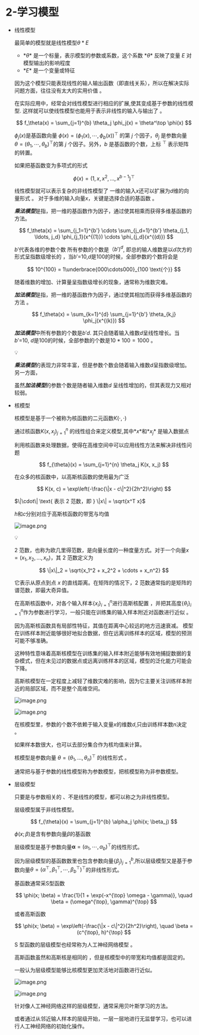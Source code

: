 # 2-学习模型

- 线性模型
    
    最简单的模型就是线性模型$\theta * E$ 
    
    - $*θ*$ 是一个标量，表示模型的参数或系数，这个系数 $*θ*$ 反映了变量 $E$ 对模型输出的影响程度
    - $*E*$ 是一个变量或特征
    
    因为这个模型只能表现线性的输人输出函数（即直线关系），所以在解决实际问题方面，往往没有太大的实用价值 。
    
    在实际应用中，经常会对线性模型进行相应的扩展,使其变成基于参数的线性模型. 这样就可以使线性模型也能用于表示非线性的输入与输出了 。
    
    $$
    f_\theta(x) = \sum_{j=1}^{b} \theta_j \phi_j(x) = \theta^\top \phi(x)
    $$
    
    $\phi_j(x)$是基函数向量 $\phi(x) = (\phi_1(x), \cdots, \phi_b(x))^\top$ 的第 $j$ 个因子，$\theta_j$ 是参数向量 $\theta = (\theta_1, \cdots, \theta_b)^\top$的第 $j$ 个因子。另外，$b$ 是基函数的个数，上标 $^\top$ 表示矩阵的转置。
    
    如果把基函数变为多项式的形式 
    
    $$
    \phi(x) = (1, x, x^2, \ldots, x^{b-1})^\top
    $$
    
    线性模型就可以表示复杂的非线性模型了 
    一维的输入$x$还可以扩展为$d$维的向量形式 。
    对于多维的输入向量$x$，关键是选择合适的基函数 。
    
    ***乘法模型***是指，把一维的基函数作为因子，通过使其相乘而获得多维基函数的方法。 
    
    $$
    f_\theta(x) = \sum_{j_1=1}^{b'} \cdots \sum_{j_d=1}^{b'} \theta_{j_1, \ldots, j_d} \phi_{j_1}(x^{(1)}) \cdots \phi_{j_d}(x^{(d)})
    $$
    
    $b'$代表各维的参数个数 
    所有参数的个数是$（b')^d$, 即总的输人维数是以$d$次方的形式呈指数级增长的 ，当$b'$=10,$d$是100的时候，全部参数的个数将会是 
    
    $$
    10^{100} = 1\underbrace{000\cdots000}_{100 \text{个}}
    $$
    
    随着维数的增加、计算量呈指数级增长的现象，通常称为维数灾难。
    
    ***加法模型***是指，把一维的基函数作为因子，通过使其相加而获得多维基函数的方法 。
    
    $$
    f_\theta(x) = \sum_{k=1}^{d} \sum_{j=1}^{b'} \theta_{k,j} \phi_j(x^{(k)})
    $$
    
    ***加法模型***中所有参数的个数是$b'd$. 其只会随着输入维数$d$呈线性增长。当$b'$=10, $d$是100的时候，全部参数的个数是$10 * 100 = 1000$ 。
    
    <aside>
    💡
    
    ***乘法模型***的表现力非常丰富，但是参数个数会随着输入维数$d$呈指数级增加。另一方面，
    
    虽然***加法模型***的参数个数是随者输入维数$d$ 呈线性增加的，但其表现力又相对较弱。
    
    </aside>
    
- 核模型
    
    核模型是基于一个被称为核函数的二元函数$K(\cdot, \cdot)$
    
    通过核函数$K(x, x_j)_{j=1}^n$ 的线性组合来定义模型,其中$*x*$和$*x_j*$ 是输入数据点
    
    利用核函数来处理数据，使得在高维空间中可以应用线性方法来解决非线性问题
    
    $$
    f_{\theta}(x) = \sum_{j=1}^{n} \theta_j K(x, x_j)
    $$
    
    在众多的核函数中，以高斯核函数的使用最为广泛 
    
    $$
    K(x, c) = \exp\left(-\frac{\|x - c\|^2}{2h^2}\right)
    $$
    
    $\|\cdot\| \text{ 表示 2 范数，即 } \|x\| = \sqrt{x^T x}$
    
    $h$和$c$分别对应于高斯核函数的带宽与均值
    
    ![image.png](image.png)
    
    <aside>
    💡
    
    2 范数，也称为欧几里得范数，是向量长度的一种度量方式。对于一个向量$x = (x_1, x_2, \ldots, x_n)$，其 2 范数定义为
    
    $$
    \|x\|_2 = \sqrt{x_1^2 + x_2^2 + \cdots + x_n^2}
    $$
    
    它表示从原点到点 *x* 的直线距离。在矩阵的情况下，2 范数通常指的是矩阵的谱范数，即最大奇异值。
    
    </aside>
    
    在高斯核函数中，对各个输入样本$\{x_i\}_{i=1}^n$进行高斯核配置 ，并把其高度$\{\theta_i\}_{i=1}^n$作为参数进行学习，一般只能在训练集的输入样本附近对函数进行近似 。
    
    因为高斯核函数具有局部性特征，其值在距离中心较远的地方迅速衰减。
    模型在训练样本附近能够很好地拟合数据，但在远离训练样本的区域，模型的预测可能不够准确。
    
    这种特性意味着高斯核模型在训练集的输入样本附近能够有效地捕捉数据的复杂模式，但在未见过的数据点或远离训练样本的区域，模型的泛化能力可能会下降。
    
    高斯核模型在一定程度上减轻了维数灾难的影响，因为它主要关注训练样本附近的局部区域，而不是整个高维空间。
    
    ![image.png](image%201.png)
    
    ![image.png](image%202.png)
    
    在核模型里，参数的个数不依赖于输入变量$x$的维数$d$,只由训练样本数$n$决定 。
    
    如果样本数很大，也可以去部分集合作为核均值来计算。
    
    核模型是参数向量 $\theta = (\theta_1, \ldots, \theta_n)^\top$ 的线性形式 。
    
    通常把与基于参数的线性模型称为参数模型，把核模型称为非参数模型。
    
- 层级模型
    
    只要是与参数相关的 、不是线性的模型，都可以称之为非线性模型。
    
    层级模型属于非线性模型。
    
    $$
    f_{\theta}(x) = \sum_{j=1}^{b} \alpha_j \phi(x; \beta_j)
    $$
    
    $\phi(x; \beta)$是含有参数向量$\beta$的基函数
    
    层级模型是基于参数向量$\boldsymbol{\alpha} = (\alpha_1, \cdots, \alpha_b)^{\top}$的线性形式。
    
    因为层级模型的基函数数里也包含参数向量$\{\beta_j\}_{j=1}^{b}$,所以层级模型又是基于参数向量$\theta = (\alpha^{\top}, \beta_1^{\top}, \cdots, \beta_b^{\top})^{\top}$的非线性形式。
    
    基函数通常采S型函数 
    
    $$
    \phi(x; \beta) = \frac{1}{1 + \exp(-x^{\top} \omega - \gamma)}, \quad \beta = (\omega^{\top}, \gamma)^{\top}
    $$
    
    或者高斯函数 
    
    $$
    \phi(x; \beta) = \exp\left(-\frac{\|x - c\|^2}{2h^2}\right), \quad \beta = (c^{\top}, h)^{\top}
    $$
    
    S 型函数的层级模型也经常称为人工神经网络模型 。
    
    高斯函数虽然和高斯核是相同的 ，但是核模型中的带宽和均值都是固定的。
    
    一般认为层级模型能够比核模型更加灵活地对函数进行近似。
    
    ![image.png](image%203.png)
    
    ![image.png](image%204.png)
    
    针对像人工神经网络这样的层级模型，通常采用贝叶斯学习的方法。
    
    或者通过从邻近输人样本的层级开始，一层一层地进行无监督学习，也可以进行人工神经网络的初始化操作。
